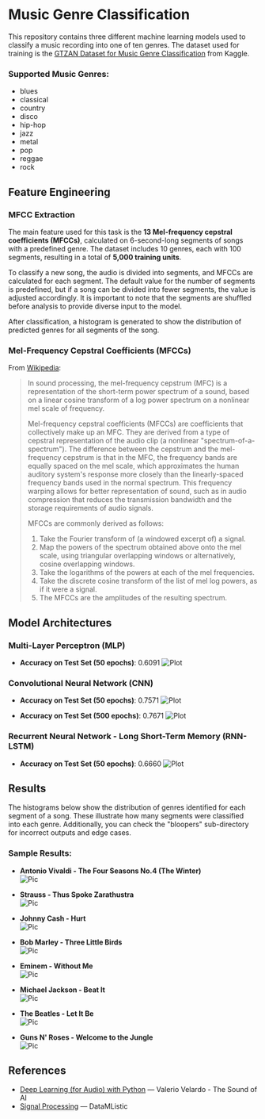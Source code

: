 # Music Genre Classification

This repository contains three different machine learning models used to classify a music recording into one of ten genres. The dataset used for training is the [GTZAN Dataset for Music Genre Classification](https://www.kaggle.com/datasets/andradaolteanu/gtzan-dataset-music-genre-classification) from Kaggle.

### Supported Music Genres:
- blues
- classical
- country
- disco
- hip-hop
- jazz
- metal
- pop
- reggae
- rock

## Feature Engineering

### MFCC Extraction
The main feature used for this task is the **13 Mel-frequency cepstral coefficients (MFCCs)**, calculated on 6-second-long segments of songs with a predefined genre. The dataset includes 10 genres, each with 100 segments, resulting in a total of **5,000 training units**.

To classify a new song, the audio is divided into segments, and MFCCs are calculated for each segment. The default value for the number of segments is predefined, but if a song can be divided into fewer segments, the value is adjusted accordingly. It is important to note that the segments are shuffled before analysis to provide diverse input to the model.

After classification, a histogram is generated to show the distribution of predicted genres for all segments of the song.

### Mel-Frequency Cepstral Coefficients (MFCCs)
From [Wikipedia](https://en.wikipedia.org/wiki/Mel-frequency_cepstrum):
> In sound processing, the mel-frequency cepstrum (MFC) is a representation of the short-term power spectrum of a sound, based on a linear cosine transform of a log power spectrum on a nonlinear mel scale of frequency.
>
> Mel-frequency cepstral coefficients (MFCCs) are coefficients that collectively make up an MFC. They are derived from a type of cepstral representation of the audio clip (a nonlinear "spectrum-of-a-spectrum"). The difference between the cepstrum and the mel-frequency cepstrum is that in the MFC, the frequency bands are equally spaced on the mel scale, which approximates the human auditory system's response more closely than the linearly-spaced frequency bands used in the normal spectrum. This frequency warping allows for better representation of sound, such as in audio compression that reduces the transmission bandwidth and the storage requirements of audio signals.
>
> MFCCs are commonly derived as follows:
>  1. Take the Fourier transform of (a windowed excerpt of) a signal.
>  2. Map the powers of the spectrum obtained above onto the mel scale, using triangular overlapping windows or alternatively, cosine overlapping windows.
>  3. Take the logarithms of the powers at each of the mel frequencies.
>  4. Take the discrete cosine transform of the list of mel log powers, as if it were a signal.
>  5. The MFCCs are the amplitudes of the resulting spectrum.

## Model Architectures

### Multi-Layer Perceptron (MLP)
- **Accuracy on Test Set (50 epochs)**: 0.6091
  ![Plot](figures/MLP.png)

### Convolutional Neural Network (CNN)
- **Accuracy on Test Set (50 epochs)**: 0.7571
  ![Plot](figures/CNN.png)

- **Accuracy on Test Set (500 epochs)**: 0.7671
  ![Plot](figures/CNN_500.png)

### Recurrent Neural Network - Long Short-Term Memory (RNN-LSTM)
- **Accuracy on Test Set (50 epochs)**: 0.6660
  ![Plot](figures/RNN_LSTM.png)

## Results

The histograms below show the distribution of genres identified for each segment of a song. These illustrate how many segments were classified into each genre. Additionally, you can check the "bloopers" sub-directory for incorrect outputs and edge cases.

### Sample Results:

- **Antonio Vivaldi - The Four Seasons No.4 (The Winter)**  
  ![Pic](results/cnn/AntonioVivaldi__TheFourSeasonsNo4TheWinter.png)

- **Strauss - Thus Spoke Zarathustra**  
  ![Pic](results/cnn/Strauss__ThusSpokeZarathustra.png)

- **Johnny Cash - Hurt**  
  ![Pic](results/cnn/JohnnyCash__Hurt.png)

- **Bob Marley - Three Little Birds**  
  ![Pic](results/cnn/BobMarley__ThreeLittleBirds.png)

- **Eminem - Without Me**  
  ![Pic](results/cnn/Eminem__WithoutMe.png)

- **Michael Jackson - Beat It**  
  ![Pic](results/cnn/MichaelJackson__BeatIt.png)

- **The Beatles - Let It Be**  
  ![Pic](results/cnn/TheBeatles__LetItBe.png)

- **Guns N' Roses - Welcome to the Jungle**  
  ![Pic](results/cnn/GunsNRoses__WelcomeToTheJungle.png)

## References
- [Deep Learning (for Audio) with Python](https://youtube.com/playlist?list=PL-wATfeyAMNrtbkCNsLcpoAyBBRJZVlnf&si=n75apVs848NUcqYI) — Valerio Velardo - The Sound of AI
- [Signal Processing](https://youtube.com/playlist?list=PL8hTotro6aVFzbU43bXF9jAHJSvsu725f&si=3CeIWYaio9Aq0hnc) — DataMListic
